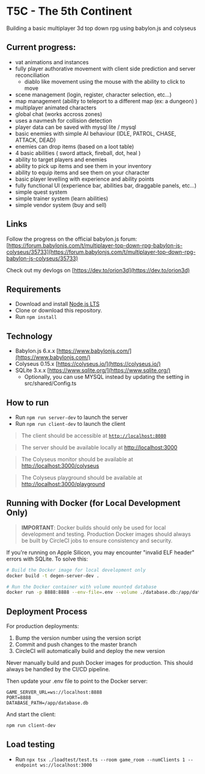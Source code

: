 # T5C - The 5th Continent
Building a basic multiplayer 3d top down rpg using babylon.js and colyseus


## Current progress:
- vat animations and instances
- fully player authorative movement with client side prediction and server reconciliation
  - diablo like movement using the mouse with the ability to click to move
- scene management (login, register, character selection, etc...)
- map management (ability to teleport to a different map (ex: a dungeon) )
- multiplayer animated characters
- global chat (works accross zones)
- uses a navmesh for collision detection
- player data can be saved with mysql lite / mysql
- basic enemies with simple AI behaviour (IDLE, PATROL, CHASE, ATTACK, DEAD)
- enemies can drop items (based on a loot table)
- 4 basic abilities ( sword attack, fireball, dot, heal )
- ability to target players and enemies
- ability to pick up items and see them in your inventory
- ability to equip items and see them on your character
- basic player levelling with experience and ability points
- fully functional UI (experience bar, abilities bar, draggable panels, etc...)
- simple quest system
- simple trainer system (learn abilities)
- simple vendor system (buy and sell)

## Links
Follow the progress on the official babylon.js forum: [https://forum.babylonjs.com/t/multiplayer-top-down-rpg-babylon-js-colyseus/35733](https://forum.babylonjs.com/t/multiplayer-top-down-rpg-babylon-js-colyseus/35733)

Check out my devlogs on [https://dev.to/orion3d](https://dev.to/orion3d)

## Requirements
- Download and install [Node.js LTS](https://nodejs.org/en/download/)
- Clone or download this repository.
- Run `npm install`

## Technology
- Babylon.js 6.x.x [https://www.babylonjs.com/](https://www.babylonjs.com/)
- Colyseus 0.15.x [https://colyseus.io/](https://colyseus.io/)
- SQLite 3.x.x [https://www.sqlite.org/](https://www.sqlite.org/)
  - Optionally, you can use MYSQL instead by updating the setting in src/shared/Config.ts

## How to run
- Run `npm run server-dev` to launch the server
- Run `npm run client-dev` to launch the client

> The client should be accessible at [`http://localhost:8080`](http://localhost:8080)

> The server should be available locally at [http://localhost:3000](http://localhost:3000)

> The Colyseus monitor should be available at [http://localhost:3000/colyseus](http://localhost:3000/colyseus)

> The Colyseus playground should be available at [http://localhost:3000/playground](http://localhost:3000/playground)

## Running with Docker (for Local Development Only)

> **IMPORTANT**: Docker builds should only be used for local development and testing. Production Docker images should always be built by CircleCI jobs to ensure consistency and security.

If you're running on Apple Silicon, you may encounter "invalid ELF header" errors with SQLite. To solve this:

```bash
# Build the Docker image for local development only
docker build -t degen-server-dev .

# Run the Docker container with volume mounted database
docker run -p 8888:8888 --env-file=.env --volume ./database.db:/app/database.db degen-server-dev
```

## Deployment Process

For production deployments:

1. Bump the version number using the version script
2. Commit and push changes to the master branch
3. CircleCI will automatically build and deploy the new version

Never manually build and push Docker images for production. This should always be handled by the CI/CD pipeline.

Then update your .env file to point to the Docker server:
```
GAME_SERVER_URL=ws://localhost:8888
PORT=8888
DATABASE_PATH=/app/database.db
```

And start the client:
```bash
npm run client-dev
```

## Load testing
- Run `npx tsx ./loadtest/test.ts --room game_room --numClients 1 --endpoint ws://localhost:3000`
